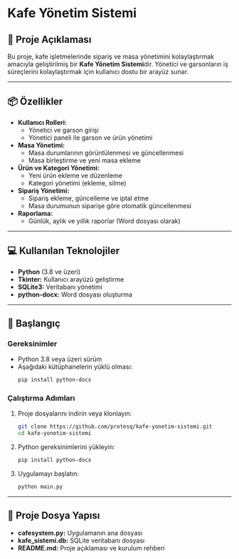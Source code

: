 # Kafe Yönetim Sistemi

## 📝 Proje Açıklaması
Bu proje, kafe işletmelerinde sipariş ve masa yönetimini kolaylaştırmak amacıyla geliştirilmiş bir **Kafe Yönetim Sistemi**dir. Yönetici ve garsonların iş süreçlerini kolaylaştırmak için kullanıcı dostu bir arayüz sunar.

---

## 📦 Özellikler
- **Kullanıcı Rolleri:**
  - Yönetici ve garson girişi
  - Yönetici paneli ile garson ve ürün yönetimi
- **Masa Yönetimi:**
  - Masa durumlarının görüntülenmesi ve güncellenmesi
  - Masa birleştirme ve yeni masa ekleme
- **Ürün ve Kategori Yönetimi:**
  - Yeni ürün ekleme ve düzenleme
  - Kategori yönetimi (ekleme, silme)
- **Sipariş Yönetimi:**
  - Sipariş ekleme, güncelleme ve iptal etme
  - Masa durumunun siparişe göre otomatik güncellenmesi
- **Raporlama:**
  - Günlük, aylık ve yıllık raporlar (Word dosyası olarak)

---

## 💻 Kullanılan Teknolojiler
- **Python** (3.8 ve üzeri)
- **Tkinter:** Kullanıcı arayüzü geliştirme
- **SQLite3:** Veritabanı yönetimi
- **python-docx:** Word dosyası oluşturma

---

## 🚀 Başlangıç

### Gereksinimler
- Python 3.8 veya üzeri sürüm
- Aşağıdaki kütüphanelerin yüklü olması:
  ```bash
  pip install python-docx
  ```

### Çalıştırma Adımları
1. Proje dosyalarını indirin veya klonlayın:
   ```bash
   git clone https://github.com/protesq/kafe-yonetim-sistemi.git
   cd kafe-yonetim-sistemi
   ```
2. Python gereksinimlerini yükleyin:
   ```bash
   pip install python-docx
   ```
3. Uygulamayı başlatın:
   ```bash
   python main.py
   ```

---

## 📂 Proje Dosya Yapısı
- **cafesystem.py:** Uygulamanın ana dosyası
- **kafe_sistemi.db:** SQLite veritabanı dosyası
- **README.md:** Proje açıklaması ve kurulum rehberi

